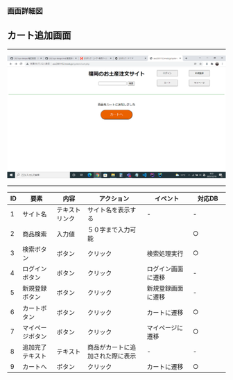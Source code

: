 ### 画面詳細図
## カート追加画面

*****
<img src="../img/カートに追加.png" width="900">

*****

|ID|要素|内容|アクション|イベント|対応DB|
|--|---|----|---------|-------|-------|
|1   |サイト名|テキストリンク|サイト名を表示する|-|-|
|2   |商品検索|入力値|５０字まで入力可能|　　　　|○　　　　|
|3   |検索ボタン|ボタン|クリック|検索処理実行|○　　　|
|4   |ログインボタン|ボタン|クリック|ログイン画面に遷移|-|
|5   |新規登録ボタン|ボタン|クリック|新規登録画面に遷移|-|
|6   |カートボタン|ボタン|クリック|カートに遷移|○|
|7   |マイページボタン|ボタン|クリック|マイページに遷移|○|
|8  |追加完了テキスト|テキスト|商品がカートに追加された際に表示|-|-|
|9  |カートへ|ボタン|クリック|カートに遷移|○|
